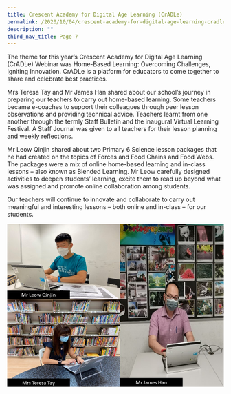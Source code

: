 ```yaml
---
title: Crescent Academy for Digital Age Learning (CrADLe)
permalink: /2020/10/04/crescent-academy-for-digital-age-learning-cradle/
description: ""
third_nav_title: Page 7
---
```

<p>The theme for this year&rsquo;s Crescent Academy for Digital Age Learning (CrADLe) Webinar was Home-Based Learning: Overcoming Challenges, Igniting Innovation. CrADLe is a platform for educators to come together to share and celebrate best practices.</p>
<p>Mrs Teresa Tay and Mr James Han shared about our school&rsquo;s journey in preparing our teachers to carry out home-based learning. Some teachers became e-coaches to support their colleagues through peer lesson observations and providing technical advice. Teachers learnt from one another through the termly Staff Bulletin and the inaugural Virtual Learning Festival. A Staff Journal was given to all teachers for their lesson planning and weekly reflections.</p>
<p>Mr Leow Qinjin shared about two Primary 6 Science lesson packages that he had created on the topics of Forces and Food Chains and Food Webs. The packages were a mix of online home-based learning and in-class lessons &ndash; also known as Blended Learning. Mr Leow carefully designed activities to deepen students&rsquo; learning, excite them to read up beyond what was assigned and promote online collaboration among students.</p>
<p>Our teachers will continue to innovate and collaborate to carry out meaningful and interesting lessons &ndash; both online and in-class &ndash; for our students.</p>


![](/images/QJTTJH-at-Cradle.jpg)